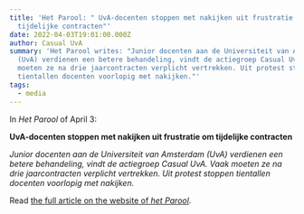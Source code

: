 ```yaml
---
title: 'Het Parool: " UvA-docenten stoppen met nakijken uit frustratie om
  tijdelijke contracten"'
date: 2022-04-03T19:01:00.000Z
author: Casual UvA
summary: 'Het Parool writes: "Junior docenten aan de Universiteit van Amsterdam
  (UvA) verdienen een betere behandeling, vindt de actiegroep Casual UvA. Vaak
  moeten ze na drie jaarcontracten verplicht vertrekken. Uit protest stoppen
  tientallen docenten voorlopig met nakijken."'
tags:
  - media
---
```

In *Het Parool* of April 3:

**UvA-docenten stoppen met nakijken uit frustratie om tijdelijke contracten**

*Junior docenten aan de Universiteit van Amsterdam (UvA) verdienen een betere behandeling, vindt de actiegroep Casual UvA. Vaak moeten ze na drie jaarcontracten verplicht vertrekken. Uit protest stoppen tientallen docenten voorlopig met nakijken.* 

Read [the full article on the website of *het Parool*](https://www.parool.nl/amsterdam/uva-docenten-stoppen-met-nakijken-uit-frustratie-om-tijdelijke-contracten~b8b0c0f4/?utm_source=link&utm_medium=app&utm_campaign=shared%20content&utm_content=free).